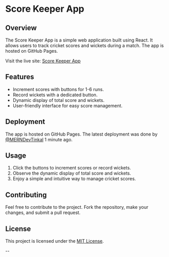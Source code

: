 # Score Keeper App

## Overview

The Score Keeper App is a simple web application built using React. It allows users to track cricket scores and wickets during a match. The app is hosted on GitHub Pages.

Visit the live site: [Score Keeper App](https://merndevtinkal.github.io/Score-Keeper-App/)

## Features

- Increment scores with buttons for 1-6 runs.
- Record wickets with a dedicated button.
- Dynamic display of total score and wickets.
- User-friendly interface for easy score management.

## Deployment

The app is hosted on GitHub Pages. The latest deployment was done by [@MERNDevTinkal](https://github.com/MERNDevTinkal) 1 minute ago.

## Usage

1. Click the buttons to increment scores or record wickets.
2. Observe the dynamic display of total score and wickets.
3. Enjoy a simple and intuitive way to manage cricket scores.

## Contributing

Feel free to contribute to the project. Fork the repository, make your changes, and submit a pull request.

## License

This project is licensed under the [MIT License](LICENSE).

--
